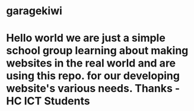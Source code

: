# garagekiwi
 Hello world we are just a simple school group learning about making websites in the real world and are using this repo. for our developing website's various needs.
 Thanks - HC ICT Students
=======
